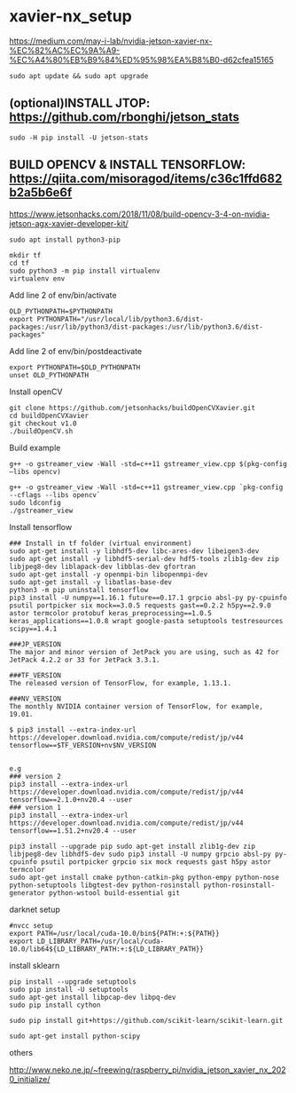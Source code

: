 # xavier-nx_setup

https://medium.com/may-i-lab/nvidia-jetson-xavier-nx-%EC%82%AC%EC%9A%A9-%EC%A4%80%EB%B9%84%ED%95%98%EA%B8%B0-d62cfea15165

```
sudo apt update && sudo apt upgrade
```

## (optional)INSTALL JTOP: https://github.com/rbonghi/jetson_stats

```
sudo -H pip install -U jetson-stats
```

## BUILD OPENCV & INSTALL TENSORFLOW: https://qiita.com/misoragod/items/c36c1ffd682b2a5b6e6f 

https://www.jetsonhacks.com/2018/11/08/build-opencv-3-4-on-nvidia-jetson-agx-xavier-developer-kit/

```
sudo apt install python3-pip

mkdir tf
cd tf
sudo python3 -m pip install virtualenv
virtualenv env
```

Add line 2 of env/bin/activate
```
OLD_PYTHONPATH=$PYTHONPATH
export PYTHONPATH="/usr/local/lib/python3.6/dist-packages:/usr/lib/python3/dist-packages:/usr/lib/python3.6/dist-packages"
```

Add line 2 of env/bin/postdeactivate
```
export PYTHONPATH=$OLD_PYTHONPATH
unset OLD_PYTHONPATH
```

Install openCV
```
git clone https://github.com/jetsonhacks/buildOpenCVXavier.git
cd buildOpenCVXavier
git checkout v1.0
./buildOpenCV.sh
```

Build example
```
g++ -o gstreamer_view -Wall -std=c++11 gstreamer_view.cpp $(pkg-config –libs opencv)

g++ -o gstreamer_view -Wall -std=c++11 gstreamer_view.cpp `pkg-config --cflags --libs opencv`
sudo ldconfig 
./gstreamer_view
```

Install tensorflow
```
### Install in tf folder (virtual environment)
sudo apt-get install -y libhdf5-dev libc-ares-dev libeigen3-dev
sudo apt-get install -y libhdf5-serial-dev hdf5-tools zlib1g-dev zip libjpeg8-dev liblapack-dev libblas-dev gfortran
sudo apt-get install -y openmpi-bin libopenmpi-dev
sudo apt-get install -y libatlas-base-dev
python3 -m pip uninstall tensorflow
pip3 install -U numpy==1.16.1 future==0.17.1 grpcio absl-py py-cpuinfo psutil portpicker six mock==3.0.5 requests gast==0.2.2 h5py==2.9.0 astor termcolor protobuf keras_preprocessing==1.0.5 keras_applications==1.0.8 wrapt google-pasta setuptools testresources scipy==1.4.1

###JP_VERSION
The major and minor version of JetPack you are using, such as 42 for JetPack 4.2.2 or 33 for JetPack 3.3.1.

###TF_VERSION
The released version of TensorFlow, for example, 1.13.1.

###NV_VERSION
The monthly NVIDIA container version of TensorFlow, for example, 19.01.

$ pip3 install --extra-index-url https://developer.download.nvidia.com/compute/redist/jp/v44 tensorflow==$TF_VERSION+nv$NV_VERSION


e.g
### version 2
pip3 install --extra-index-url https://developer.download.nvidia.com/compute/redist/jp/v44 tensorflow==2.1.0+nv20.4 --user
### version 1
pip3 install --extra-index-url https://developer.download.nvidia.com/compute/redist/jp/v44 tensorflow==1.51.2+nv20.4 --user

```

```
pip3 install --upgrade pip sudo apt-get install zlib1g-dev zip libjpeg8-dev libhdf5-dev sudo pip3 install -U numpy grpcio absl-py py-cpuinfo psutil portpicker grpcio six mock requests gast h5py astor termcolor
sudo apt-get install cmake python-catkin-pkg python-empy python-nose python-setuptools libgtest-dev python-rosinstall python-rosinstall-generator python-wstool build-essential git
```

darknet setup
```
#nvcc setup
export PATH=/usr/local/cuda-10.0/bin${PATH:+:${PATH}}
export LD_LIBRARY_PATH=/usr/local/cuda-10.0/lib64${LD_LIBRARY_PATH:+:${LD_LIBRARY_PATH}}
```

install sklearn
```
pip install --upgrade setuptools
sudo pip install -U setuptools
sudo apt-get install libpcap-dev libpq-dev
sudo pip install cython

sudo pip install git+https://github.com/scikit-learn/scikit-learn.git
```
```
sudo apt-get install python-scipy
```

others

http://www.neko.ne.jp/~freewing/raspberry_pi/nvidia_jetson_xavier_nx_2020_initialize/
